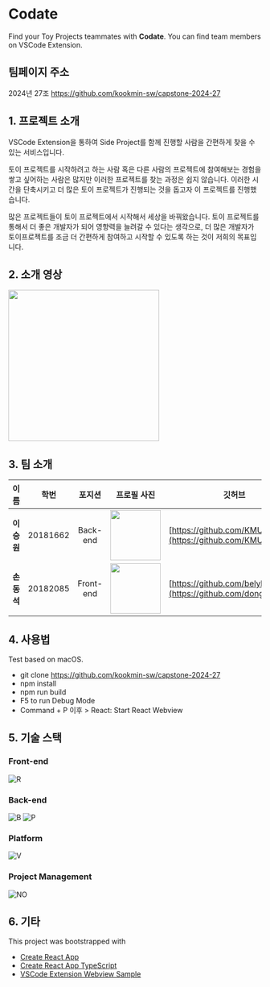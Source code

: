 # Codate

Find your Toy Projects teammates with **Codate**. You can find team members on VSCode Extension.

## 팀페이지 주소

2024년 27조
<https://github.com/kookmin-sw/capstone-2024-27>

## 1. 프로젝트 소개

VSCode Extension을 통하여 Side Project를 함께 진행할 사람을 간편하게 찾을 수 있는 서비스입니다.

토이 프로젝트를 시작하려고 하는 사람 혹은 다른 사람의 프로젝트에 참여해보는 경험을 쌓고 싶어하는 사람은 많지만 이러한 프로젝트를 찾는 과정은 쉽지 않습니다. 이러한 시간을 단축시키고 더 많은 토이 프로젝트가 진행되는 것을 돕고자 이 프로젝트를 진행했습니다.

많은 프로젝트들이 토이 프로젝트에서 시작해서 세상을 바꿔왔습니다. 토이 프로젝트를 통해서 더 좋은 개발자가 되어 영향력을 늘려갈 수 있다는 생각으로, 더 많은 개발자가 토이프로젝트를 조금 더 간편하게 참여하고 시작할 수 있도록 하는 것이 저희의 목표입니다.

## 2. 소개 영상

<img src="https://github.com/kookmin-sw/capstone-2024-27/assets/89867182/f01242be-7c26-455f-8802-47d5ffde1d65" width="300">

## 3. 팀 소개

| 이름       | 학번     | 포지션                     | 프로필 사진                                                                                                                              | 깃허브                                                       |
| ---------- | -------- | -------------------------- | ---------------------------------------------------------------------------------------------------------------------------------------- | ------------------------------------------------------------ |
| **이승원** | 20181662 | <center>Back-end</center>  | <img src="https://github.com/kookmin-sw/capstone-2024-27/assets/89867182/5567f75a-4c3c-47b8-8fef-952a812737c4" width="100" height=auto/> | [https://github.com/KMUlee](https://github.com/KMUlee)       |
| **손동석** | 20182085 | <center>Front-end</center> | <img src="https://github.com/kookmin-sw/capstone-2024-27/assets/89867182/703dfcb4-516e-4ef6-ac8c-60c888e5bd79" width="100" height=auto/> | [https://github.com/belyllium](https://github.com/dongseokSon) |

## 4. 사용법

Test based on macOS.

- git clone <https://github.com/kookmin-sw/capstone-2024-27>
- npm install
- npm run build
- F5 to run Debug Mode
- Command + P 이후 > React: Start React Webview

## 5. 기술 스택

### Front-end

![R](https://shields.io/badge/react-black?logo=react&style=for-the-badge)

### Back-end

![B](https://img.shields.io/badge/nestjs-E0234E?style=for-the-badge&logo=nestjs&logoColor=white)
![P](https://img.shields.io/badge/postgresql-4169e1?style=for-the-badge&logo=postgresql&logoColor=white)

### Platform

![V](https://img.shields.io/badge/Vscode-007ACC?style=for-the-badge&logo=visualstudiocode&logoColor=white)

### Project Management

![NO](https://img.shields.io/badge/Notion-000000?style=for-the-badge&logo=notion&logoColor=white)

## 6. 기타

This project was bootstrapped with

- [Create React App](https://github.com/facebookincubator/create-react-app)
- [Create React App TypeScript](https://github.com/wmonk/create-react-app-typescript)
- [VSCode Extension Webview Sample](https://github.com/Microsoft/vscode-extension-samples/tree/master/webview-sample)
